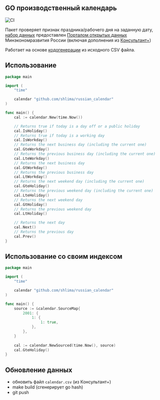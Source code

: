 ## GO производственный календарь

![CI](https://github.com/shlima/russian_calendar/actions/workflows/test.yml/badge.svg)

Пакет проверяет признак праздника/рабочего дня на заданную дату,
[набор данных](https://github.com/shlima/russian_calendar/blob/master/calendar.csv)
предоставлен [Порталом открытых данных](https://data.gov.ru/opendata/7708660670-proizvcalendar)
Минэкономразвития России (включая дополнения
из [Консультант+](http://www.consultant.ru/law/ref/calendar/proizvodstvennye/))

Работает на основе [кодогенерации](https://github.com/shlima/russian_calendar/blob/master/bin/build.rb) из исходного CSV
файла.

## Использование

```go
package main

import (
	"time"

	calendar "github.com/shlima/russian_calendar"
)

func main() {
	cal := calendar.New(time.Now())

	// Returns true if today is a day off or a public holiday 
	cal.IsHoliday()
	// Returns true if today is a working day
	cal.IsWorkday()
	// Returns the next business day (including the current one)
	cal.GteWorkday()
	// Returns the previous business day (including the current one)
	cal.LteWorkday()
	// Returns the next business day
	cal.GtWorkday()
	// Returns the previous business day
	cal.LtWorkday()
	// Returns the next weekend day (including the current one)
	cal.GteHoliday()
	// Returns the previous weekend day (including the current one)
	cal.LteHoliday()
	// Returns the next weekend day
	cal.GtHoliday()
	// Returns the previous weekend day
	cal.LtHoliday()

	// Returns the next day
	cal.Next()
	// Returns the previous day
	cal.Prev()
}
```

## Использование со своим индексом

```go
package main

import (
	"time"

	calendar "github.com/shlima/russian_calendar"
)

func main() {
	source := &calendar.SourceMap{
		2001: {
			1: {
				1: true,
			},
		},
	}
	
	cal := calendar.NewSourced(time.Now(), source)
	cal.GteHoliday()
}
```

## Обновление данных

* обновить файл `calendar.csv` (из Консультант+)
* make build (сгенерирует go hash)
* git push
